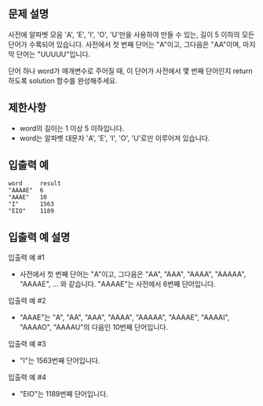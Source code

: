 문제 설명
--
사전에 알파벳 모음 'A', 'E', 'I', 'O', 'U'만을 사용하여 만들 수 있는, 길이 5 이하의 모든 단어가 수록되어 있습니다. 사전에서 첫 번째 단어는 "A"이고, 그다음은 "AA"이며, 마지막 단어는 "UUUUU"입니다.

단어 하나 word가 매개변수로 주어질 때, 이 단어가 사전에서 몇 번째 단어인지 return 하도록 solution 함수를 완성해주세요.

제한사항
--
- word의 길이는 1 이상 5 이하입니다.
- word는 알파벳 대문자 'A', 'E', 'I', 'O', 'U'로만 이루어져 있습니다.

입출력 예
--
    word     result
    "AAAAE"  6
    "AAAE"   10
    "I"      1563
    "EIO"    1189

입출력 예 설명
--
입출력 예 #1

- 사전에서 첫 번째 단어는 "A"이고, 그다음은 "AA", "AAA", "AAAA", "AAAAA", "AAAAE", ... 와 같습니다. "AAAAE"는 사전에서 6번째 단어입니다.

입출력 예 #2

- "AAAE"는 "A", "AA", "AAA", "AAAA", "AAAAA", "AAAAE", "AAAAI", "AAAAO", "AAAAU"의 다음인 10번째 단어입니다.

입출력 예 #3

- "I"는 1563번째 단어입니다.

입출력 예 #4

- "EIO"는 1189번째 단어입니다.
